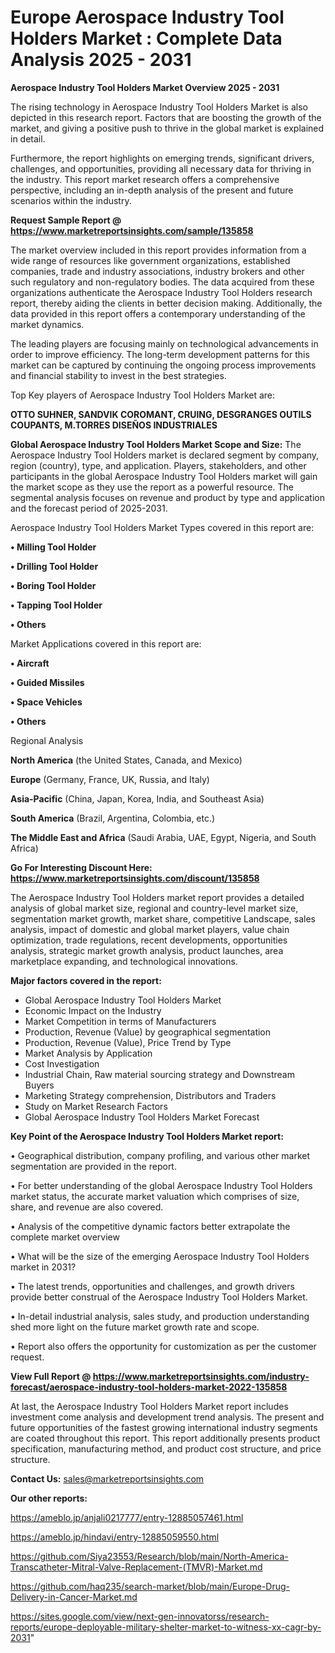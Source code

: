 # Europe Aerospace Industry Tool Holders Market : Complete Data Analysis 2025 - 2031

<Strong> Aerospace Industry Tool Holders Market Overview 2025 - 2031</strong>

The rising technology in Aerospace Industry Tool Holders Market is also depicted in this research report. Factors that are boosting the growth of the market, and giving a positive push to thrive in the global market is explained in detail.

Furthermore, the report highlights on emerging trends, significant drivers, challenges, and opportunities, providing all necessary data for thriving in the industry. This report market research offers a comprehensive perspective, including an in-depth analysis of the present and future scenarios within the industry.

<strong>Request Sample Report @ <a href=https://www.marketreportsinsights.com/sample/135858>https://www.marketreportsinsights.com/sample/135858</a></strong>

The market overview included in this report provides information from a wide range of resources like government organizations, established companies, trade and industry associations, industry brokers and other such regulatory and non-regulatory bodies. The data acquired from these organizations authenticate the Aerospace Industry Tool Holders research report, thereby aiding the clients in better decision making. Additionally, the data provided in this report offers a contemporary understanding of the market dynamics.

The leading players are focusing mainly on technological advancements in order to improve efficiency. The long-term development patterns for this market can be captured by continuing the ongoing process improvements and financial stability to invest in the best strategies.

Top Key players of Aerospace Industry Tool Holders Market are:

<strong>OTTO SUHNER, SANDVIK COROMANT, CRUING, DESGRANGES OUTILS COUPANTS, M.TORRES DISEÑOS INDUSTRIALES</strong>

<strong><b>Global Aerospace Industry Tool Holders Market Scope and Size:</b></strong>
The Aerospace Industry Tool Holders market is declared segment by company, region (country), type, and application. Players, stakeholders, and other participants in the global Aerospace Industry Tool Holders market will gain the market scope as they use the report as a powerful resource. The segmental analysis focuses on revenue and product by type and application and the forecast period of 2025-2031.

Aerospace Industry Tool Holders Market Types covered in this report are:

<strong>• Milling Tool Holder

• Drilling Tool Holder

• Boring Tool Holder

• Tapping Tool Holder

• Others</strong>

Market Applications covered in this report are:

<strong>• Aircraft

• Guided Missiles

• Space Vehicles

• Others</strong> 

Regional Analysis

<strong>North America</strong> (the United States, Canada, and Mexico)

<strong>Europe</strong> (Germany, France, UK, Russia, and Italy)

<strong>Asia-Pacific</strong> (China, Japan, Korea, India, and Southeast Asia)

<strong>South America</strong> (Brazil, Argentina, Colombia, etc.)

<strong>The Middle East and Africa</strong> (Saudi Arabia, UAE, Egypt, Nigeria, and South Africa)

<strong>Go For Interesting Discount Here: <a href=https://www.marketreportsinsights.com/discount/135858>https://www.marketreportsinsights.com/discount/135858</a></strong>

The Aerospace Industry Tool Holders market report provides a detailed analysis of global market size, regional and country-level market size, segmentation market growth, market share, competitive Landscape, sales analysis, impact of domestic and global market players, value chain optimization, trade regulations, recent developments, opportunities analysis, strategic market growth analysis, product launches, area marketplace expanding, and technological innovations.

<strong><b>Major factors covered in the report:</b></strong>
<ul>
  <li>Global Aerospace Industry Tool Holders Market </li>
  <li>Economic Impact on the Industry</li>
  <li>Market Competition in terms of Manufacturers</li>
  <li>Production, Revenue (Value) by geographical segmentation</li>
  <li>Production, Revenue (Value), Price Trend by Type</li>
  <li>Market Analysis by Application</li>
  <li>Cost Investigation</li>
  <li>Industrial Chain, Raw material sourcing strategy and Downstream Buyers</li>
  <li>Marketing Strategy comprehension, Distributors and Traders</li>
  <li>Study on Market Research Factors</li>
  <li>Global Aerospace Industry Tool Holders Market Forecast</li>
</ul>

<strong><b>Key Point of the Aerospace Industry Tool Holders Market report:</b></strong>

• Geographical distribution, company profiling, and various other market segmentation are provided in the report.

• For better understanding of the global Aerospace Industry Tool Holders market status, the accurate market valuation which comprises of size, share, and revenue are also covered.

• Analysis of the competitive dynamic factors better extrapolate the complete market overview

• What will be the size of the emerging Aerospace Industry Tool Holders market in 2031?

• The latest trends, opportunities and challenges, and growth drivers provide better construal of the Aerospace Industry Tool Holders Market.

• In-detail industrial analysis, sales study, and production understanding shed more light on the future market growth rate and scope.

• Report also offers the opportunity for customization as per the customer request.

<strong><b>View Full Report @ <a href=https://www.marketreportsinsights.com/industry-forecast/aerospace-industry-tool-holders-market-2022-135858>https://www.marketreportsinsights.com/industry-forecast/aerospace-industry-tool-holders-market-2022-135858</a></b></strong>


At last, the Aerospace Industry Tool Holders Market report includes investment come analysis and development trend analysis. The present and future opportunities of the fastest growing international industry segments are coated throughout this report. This report additionally presents product specification, manufacturing method, and product cost structure, and price structure.

<strong>Contact Us:</strong>
sales@marketreportsinsights.com

<strong>Our other reports:</strong>

<a href=https://ameblo.jp/anjali0217777/entry-12885057461.html>https://ameblo.jp/anjali0217777/entry-12885057461.html</a>

<a href=https://ameblo.jp/hindavi/entry-12885059550.html>https://ameblo.jp/hindavi/entry-12885059550.html</a>

<a href=https://github.com/Siya23553/Research/blob/main/North-America-Transcatheter-Mitral-Valve-Replacement-(TMVR)-Market.md>https://github.com/Siya23553/Research/blob/main/North-America-Transcatheter-Mitral-Valve-Replacement-(TMVR)-Market.md</a>

<a href=https://github.com/haq235/search-market/blob/main/Europe-Drug-Delivery-in-Cancer-Market.md>https://github.com/haq235/search-market/blob/main/Europe-Drug-Delivery-in-Cancer-Market.md</a>

<a href=https://sites.google.com/view/next-gen-innovatorss/research-reports/europe-deployable-military-shelter-market-to-witness-xx-cagr-by-2031>https://sites.google.com/view/next-gen-innovatorss/research-reports/europe-deployable-military-shelter-market-to-witness-xx-cagr-by-2031</a>"
